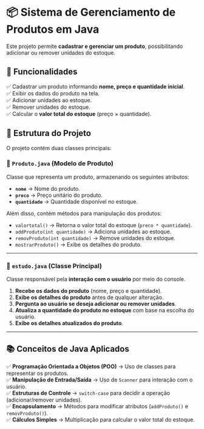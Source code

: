 # 📦 Sistema de Gerenciamento de Produtos em Java  

Este projeto permite **cadastrar e gerenciar um produto**, possibilitando adicionar ou remover unidades do estoque.  

## 📌 Funcionalidades  
✅ Cadastrar um produto informando **nome, preço e quantidade inicial**.  
✅ Exibir os dados do produto na tela.  
✅ Adicionar unidades ao estoque.  
✅ Remover unidades do estoque.  
✅ Calcular o **valor total do estoque** (preço × quantidade).  

## 📂 Estrutura do Projeto  
O projeto contém duas classes principais:  

### 🔹 `Produto.java` (Modelo de Produto)  
Classe que representa um produto, armazenando os seguintes atributos:  
- **`nome`** → Nome do produto.  
- **`preco`** → Preço unitário do produto.  
- **`quantidade`** → Quantidade disponível no estoque.  

Além disso, contém métodos para manipulação dos produtos:  
- `valortotal()` → Retorna o valor total do estoque (`preco * quantidade`).  
- `addProduto(int quantidade)` → Adiciona unidades ao estoque.  
- `removProduto(int quantidade)` → Remove unidades do estoque.  
- `mostrarProduto()` → Exibe os detalhes do produto.  

---

### 🔹 `estudo.java` (Classe Principal)  
Classe responsável pela **interação com o usuário** por meio do console.  

1. **Recebe os dados do produto** (nome, preço e quantidade).  
2. **Exibe os detalhes do produto** antes de qualquer alteração.  
3. **Pergunta ao usuário se deseja adicionar ou remover unidades**.  
4. **Atualiza a quantidade do produto no estoque** com base na escolha do usuário.  
5. **Exibe os detalhes atualizados do produto**.  

---

## 📚 Conceitos de Java Aplicados  
✅ **Programação Orientada a Objetos (POO)** → Uso de classes para representar os produtos.  
✅ **Manipulação de Entrada/Saída** → Uso de `Scanner` para interação com o usuário.  
✅ **Estruturas de Controle** → `switch-case` para decidir a operação (adicionar/remover unidades).  
✅ **Encapsulamento** → Métodos para modificar atributos (`addProduto()` e `removProduto()`).  
✅ **Cálculos Simples** → Multiplicação para calcular o valor total do estoque.  





